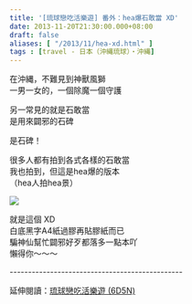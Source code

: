 ```yaml
---
title: '[琉球戀吃活樂遊] 番外：hea爆石敢當 XD'
date: 2013-11-20T21:30:00.000+08:00
draft: false
aliases: [ "/2013/11/hea-xd.html" ]
tags : [travel - 日本（沖縄琉球）・沖縄]
---
```


在沖縄，不難見到神獸風獅  
一男一女的，一個除魔一個守護  
  
另一常見的就是石敢當  
是用來闢邪的石碑  
  
是石碑！  
  
很多人都有拍到各式各樣的石敢當  
我也拍到，但這是hea爆的版本  
（hea人拍hea景）  

[![](https://2.bp.blogspot.com/-QDYTMXkoO1c/XCeHxiSDg5I/AAAAAAAAC3Y/P5na4V_Nm-EgwY10mfoNKO8luS8QFJYegCLcBGAs/s640/105.jpg)](https://2.bp.blogspot.com/-QDYTMXkoO1c/XCeHxiSDg5I/AAAAAAAAC3Y/P5na4V_Nm-EgwY10mfoNKO8luS8QFJYegCLcBGAs/s1600/105.jpg)

就是這個 XD  
白底黑字A4紙過膠再貼膠紙而已  
騙神仙幫忙闢邪好歹都落多一點本吖  
懶得你～～～  
  
\-----------------------------------------------  
  
延伸閱讀：[琉球戀吃活樂遊 (6D5N)](http://www.hidie.net/2013/11/6d5n_23.html)